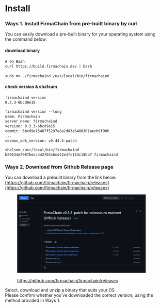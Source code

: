 # Install

### Ways 1. Install FirmaChain from pre-built binary by curl

You can easily download a pre-built binary for your operating system using the command below.

#### download binary

```shell
# On Bash
curl https://build.firmachain.dev | bash

sudo mv ./firmachaind /usr/local/bin/firmachaind
```

#### check version & sha1sum

```
firmachaind version
0.3.3-6bcd9e15
```

```
firmachaind version --long
name: Firmachain
server_name: firmachaind
version: 0.3.3-6bcd9e15
commit: 6bcd9e15407f5207e8a2d03e6488301aecb9f98b
...
cosmos_sdk_version: v0.44.5-patch
```

```
sha1sum /usr/local/bin/firmachaind
b59534ef087becc442f04a6cd42e4fc153c18bb7 firmachaind
```

### Ways 2. Download from Github Release page

You can download a prebuilt binary from the link below. [https://github.com/firmachain/firmachain/releases](https://github.com/firmachain/firmachain/releases)​

<figure><img src="../../.gitbook/assets/image (8).png" alt=""><figcaption><p><a href="https://github.com/firmachain/firmachain/releases">https://github.com/firmachain/firmachain/releases</a></p></figcaption></figure>

Select, download and unzip a binary that suits your OS.\
Please confirm whether you’ve downloaded the correct version, using the method provided in Ways 1.
